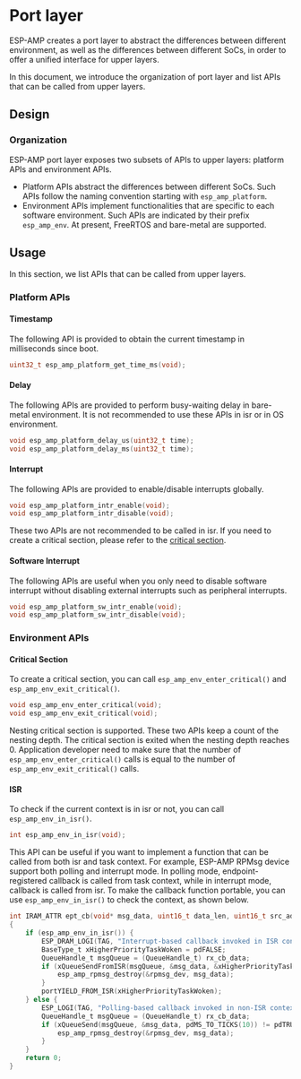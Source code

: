 # Port layer

ESP-AMP creates a port layer to abstract the differences between different environment, as well as the differences between different SoCs, in order to offer a unified interface for upper layers.

In this document, we introduce the organization of port layer and list APIs that can be called from upper layers.

## Design

### Organization

ESP-AMP port layer exposes two subsets of APIs to upper layers: platform APIs and environment APIs.

* Platform APIs abstract the differences between different SoCs. Such APIs follow the naming convention starting with `esp_amp_platform`.
* Environment APIs implement functionalities that are specific to each software environment. Such APIs are indicated by their prefix `esp_amp_env`. At present, FreeRTOS and bare-metal are supported.

## Usage

In this section, we list APIs that can be called from upper layers.

### Platform APIs

#### Timestamp

The following API is provided to obtain the current timestamp in milliseconds since boot.

``` c
uint32_t esp_amp_platform_get_time_ms(void);
```

#### Delay

The following APIs are provided to perform busy-waiting delay in bare-metal environment. It is not recommended to use these APIs in isr or in OS environment.

``` c
void esp_amp_platform_delay_us(uint32_t time);
void esp_amp_platform_delay_ms(uint32_t time);
```

#### Interrupt

The following APIs are provided to enable/disable interrupts globally.

``` c
void esp_amp_platform_intr_enable(void);
void esp_amp_platform_intr_disable(void);
```

These two APIs are not recommended to be called in isr. If you need to create a critical section, please refer to the [critical section](#critical-section).

#### Software Interrupt

The following APIs are useful when you only need to disable software interrupt without disabling external interrupts such as peripheral interrupts.

``` c
void esp_amp_platform_sw_intr_enable(void);
void esp_amp_platform_sw_intr_disable(void);
```

### Environment APIs

#### Critical Section

To create a critical section, you can call `esp_amp_env_enter_critical()` and `esp_amp_env_exit_critical()`.

``` c
void esp_amp_env_enter_critical(void);
void esp_amp_env_exit_critical(void);
```
Nesting critical section is supported. These two APIs keep a count of the nesting depth. The critical section is exited when the nesting depth reaches 0. Application developer need to make sure that the number of `esp_amp_env_enter_critical()` calls is equal to the number of `esp_amp_env_exit_critical()` calls.

#### ISR

To check if the current context is in isr or not, you can call `esp_amp_env_in_isr()`.

``` c
int esp_amp_env_in_isr(void);
```

This API can be useful if you want to implement a function that can be called from both isr and task context. For example, ESP-AMP RPMsg device support both polling and interrupt mode. In polling mode, endpoint-registered callback is called from task context, while in interrupt mode, callback is called from isr. To make the callback function portable, you can use `esp_amp_env_in_isr()` to check the context, as shown below.

``` c
int IRAM_ATTR ept_cb(void* msg_data, uint16_t data_len, uint16_t src_addr, void* rx_cb_data)
{
    if (esp_amp_env_in_isr()) {
        ESP_DRAM_LOGI(TAG, "Interrupt-based callback invoked in ISR context");
        BaseType_t xHigherPriorityTaskWoken = pdFALSE;
        QueueHandle_t msgQueue = (QueueHandle_t) rx_cb_data;
        if (xQueueSendFromISR(msgQueue, &msg_data, &xHigherPriorityTaskWoken) != pdTRUE) {
            esp_amp_rpmsg_destroy(&rpmsg_dev, msg_data);
        }
        portYIELD_FROM_ISR(xHigherPriorityTaskWoken);
    } else {
        ESP_LOGI(TAG, "Polling-based callback invoked in non-ISR context");
        QueueHandle_t msgQueue = (QueueHandle_t) rx_cb_data;
        if (xQueueSend(msgQueue, &msg_data, pdMS_TO_TICKS(10)) != pdTRUE) {
            esp_amp_rpmsg_destroy(&rpmsg_dev, msg_data);
        }
    }
    return 0;
}
```
